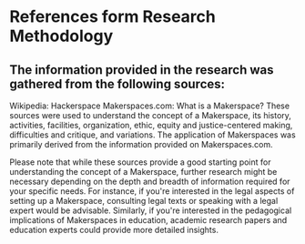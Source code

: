 # References form Research Methodology
## The information provided in the research was gathered from the following sources:

Wikipedia: Hackerspace
Makerspaces.com: What is a Makerspace?
These sources were used to understand the concept of a Makerspace, its history, activities, facilities, organization, ethic, equity and justice-centered making, difficulties and critique, and variations. The application of Makerspaces was primarily derived from the information provided on Makerspaces.com.

Please note that while these sources provide a good starting point for understanding the concept of a Makerspace, further research might be necessary depending on the depth and breadth of information required for your specific needs. For instance, if you're interested in the legal aspects of setting up a Makerspace, consulting legal texts or speaking with a legal expert would be advisable. Similarly, if you're interested in the pedagogical implications of Makerspaces in education, academic research papers and education experts could provide more detailed insights.
